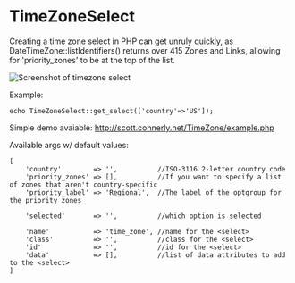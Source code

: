 # TimeZoneSelect
Creating a time zone select in PHP can get unruly quickly, as DateTimeZone::listIdentifiers() returns over 415 Zones and Links, allowing for 'priority_zones' to be at the top of the list.

![Screenshot of timezone select](timezone-select-screenshot.png?raw=true "Screenshot of timezone select")

Example:

`echo TimeZoneSelect::get_select(['country'=>'US']);`

Simple demo avaiable: http://scott.connerly.net/TimeZone/example.php

Available args w/ default values:
```
[
    'country'        => '',          //ISO-3116 2-letter country code
    'priority_zones' => [],          //If you want to specify a list of zones that aren't country-specific
    'priority_label' => 'Regional',  //The label of the optgroup for the priority zones

    'selected'       => '',          //which option is selected
    
    'name'           => 'time_zone', //name for the <select>
    'class'          => '',          //class for the <select>
    'id'             => '',          //id for the <select>
    'data'           => [],          //list of data attributes to add to the <select>
]
```
